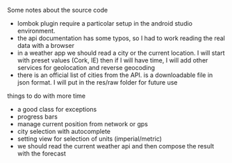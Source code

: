 Some notes about the source code

- lombok plugin require a particolar setup in the android studio environment.
- the api documentation has some typos, so I had to work reading the real data with a browser
- in a weather app we should read a city or the current location. I will start with preset values (Cork, IE)
then if I will have time, I will add other services for geolocation and reverse geocoding
- there is an official list of cities from the API. is a downloadable file in json format.
I will put in the res/raw folder for future use


things to do with more time
- a good class for exceptions
- progress bars
- manage current position from network or gps
- city selection with autocomplete
- setting view for selection of units (imperial/metric)
- we should read the current weather api and then compose the result with the forecast